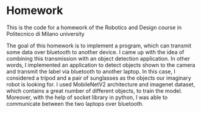 # Homework
This is the code for a homework of the Robotics and Design course in Politecnico di Milano university

The goal of this homework is to implement a program, which can transmit some data over bluetooth to another device. I came up with the idea of combining this transmission with an object detection application. In other words, I implemented an application to detect objects shown to the camera and transmit the label via bluetooth to another laptop. In this case, I considered a tripod and a pair of sunglasses as the objects our imaginary robot is looking for. I used MobileNetV2 architecture and imagenet dataset, which contains a great number of different objects, to train the model. Moreover, with the help of socket library in python, I was able to communicate between the two laptops over bluetooth.
